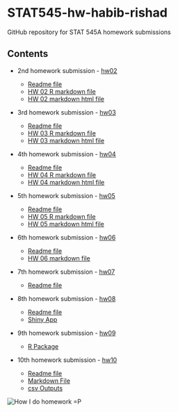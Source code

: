 # STAT545-hw-habib-rishad
GitHub repository for STAT 545A homework submissions


## Contents
- 2nd homework submission - [hw02](hw02)
  + [Readme file](hw02/README.md)
  + [HW 02 R markdown file](hw02/hw02.Rmd)
  + [HW 02 markdown html file](hw02/hw02.md)
  
- 3rd homework submission - [hw03](hw03)
  + [Readme file](hw03/README.md)
  + [HW 03 R markdown file](hw03/hw03.Rmd)
  + [HW 03 markdown html file](hw03/hw03.md)
  
- 4th homework submission - [hw04](hw04)
  + [Readme file](hw04/README.md)
  + [HW 04 R markdown file](hw04/hw04.Rmd)
  + [HW 04 markdown html file](hw04/hw04.md)
  
- 5th homework submission - [hw05](hw05)
  + [Readme file](hw05/README.md)
  + [HW 05 R markdown file](hw05/hw05.Rmd)
  + [HW 05 markdown html file](hw05/hw05.md)


- 6th homework submission - [hw06](hw06-data-wrangling)
  + [Readme file](hw06-data-wrangling/README.md)
  + [HW 06 markdown file](hw06-data-wrangling/hw06-data-wrangling.md)
  
- 7th homework submission - [hw07](hw07-automation)
  + [Readme file](hw07-automation/README.md)
  
- 8th homework submission - [hw08](hw08-shinyapp)
  + [Readme file](hw08-shinyapp/README.md)
  + [Shiny App](https://rishadhabib.shinyapps.io/hw08-shinyapp/)
  
- 9th homework submission - [hw09](hw09-Rpackage)
  + [R Package](https://github.com/rishadhabib/powers)

- 10th homework submission - [hw10](hw10-datascraping)
  + [Readme file](hw10-datascraping/README.md)
  + [Markdown File](hw10-datascraping/hw10_jcrscrape.Rmd)
  + [csv Outputs](hw10-datascraping/jcr432.csv)

![How I do homework =P](https://i.pinimg.com/originals/08/0f/4c/080f4c345ee2595b70b2ec4cdfcf1980.jpg)